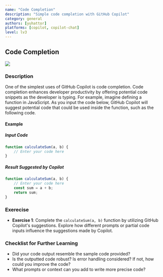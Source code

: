 ```yaml
---
name: "Code Completion"
description: "Simple code completion with GitHub Copilot"
category: general
authors: [yuhattor] 
platforms: [copilot, copilot-chat]
level: lv3
---
```


## Code Completion

[<img src="https://img.shields.io/badge/Lv3-Mature_Best_Practice-brightgreen">](https://github.com/orgs/AI-Native-Development/projects/1/)

### Description

One of the simplest uses of GitHub Copilot is code completion. Code completion enhances developer productivity by offering potential code snippets as the developer is typing. For example, imagine defining a function in JavaScript. As you input the code below, GitHub Copilot will suggest potential code that could be used inside the function, such as the following code.

#### Example

##### Input Code

```javascript
function calculateSum(a, b) {
    // Enter your code here
}
```

##### Result Suggested by Copilot

```javascript
function calculateSum(a, b) {
    // Enter your code here
    const sum = a + b;
    return sum;
}
```

### Exerecise

- **Exercise 1**: Complete the `calculateSum(a, b)` function by utilizing GitHub Copilot's suggestions. Explore how different prompts or partial code inputs influence the suggestions made by Copilot.

### Checklist for Further Learning

- Did your code output resemble the sample code provided?
- Is the outputted code robust? Is error handling considered? If not, how could you improve the code?
- What prompts or context can you add to write more precise code?
